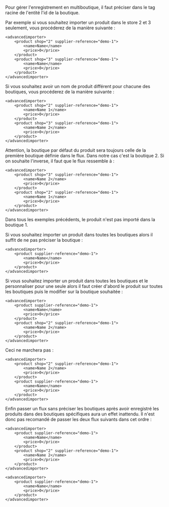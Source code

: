 Pour gérer l'enregistrement en multiboutique, il faut préciser dans le tag racine de l'entité l'id de la boutique.

Par exemple si vous souhaitez importer un produit dans le store 2 et 3 seulement, vous procéderez de la manière suivante :
```
<advancedimporter>
    <product shop="2" supplier-reference="demo-1">
        <name>Name</name>
        <price>0</price>
    </product>
    <product shop="3" supplier-reference="demo-1">
        <name>Name</name>
        <price>0</price>
    </product>
</advancedimporter>
```

Si vous souhaitez avoir un nom de produit différent pour chacune des boutiques, vous procéderez de la manière suivante :
```
<advancedimporter>
    <product shop="2" supplier-reference="demo-1">
        <name>Name 1</name>
        <price>0</price>
    </product>
    <product shop="3" supplier-reference="demo-1">
        <name>Name 2</name>
        <price>0</price>
    </product>
</advancedimporter>
```

Attention, la boutique par défaut du produit sera toujours celle de la première boutique définie dans le flux. Dans notre cas c'est la boutique 2. Si on souhaite l'inverse, il faut que le flux ressemble à :
```
<advancedimporter>
    <product shop="3" supplier-reference="demo-1">
        <name>Name 2</name>
        <price>0</price>
    </product>
    <product shop="2" supplier-reference="demo-1">
        <name>Name 1</name>
        <price>0</price>
    </product>
</advancedimporter>
```

Dans tous les exemples précédents, le produit n'est pas importé dans la boutique 1.

Si vous souhaitez importer un produit dans toutes les boutiques alors il suffit de ne pas préciser la boutique :
```
<advancedimporter>
    <product supplier-reference="demo-1">
        <name>Name</name>
        <price>0</price>
    </product>
</advancedimporter>
```

Si vous souhaitez importer un produit dans toutes les boutiques et le personnaliser pour une seule alors il faut créer d'abord le produit sur toutes les boutiques puis le modifier sur la boutique souhaitée :
```
<advancedimporter>
    <product supplier-reference="demo-1">
        <name>Name</name>
        <price>0</price>
    </product>
    <product shop="2" supplier-reference="demo-1">
        <name>Name 2</name>
        <price>0</price>
    </product>
</advancedimporter>
```

Ceci ne marchera pas :
```
<advancedimporter>
    <product shop="2" supplier-reference="demo-1">
        <name>Name 2</name>
        <price>0</price>
    </product>
    <product supplier-reference="demo-1">
        <name>Name</name>
        <price>0</price>
    </product>
</advancedimporter>
```

Enfin passer un flux sans préciser les boutiques après avoir enregistré les produits dans des boutiques spécifiques aura un effet inattendu. Il n'est donc pas recomandé de passer les deux flux suivants dans cet ordre :
```
<advancedimporter>
    <product supplier-reference="demo-1">
        <name>Name</name>
        <price>0</price>
    </product>
    <product shop="2" supplier-reference="demo-1">
        <name>Name 2</name>
        <price>0</price>
    </product>
</advancedimporter>
```

```
<advancedimporter>
    <product supplier-reference="demo-1">
        <name>Name</name>
        <price>0</price>
    </product>
</advancedimporter>
```
